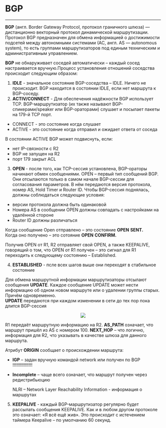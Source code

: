 # BGP
_ _  _
**BGP** (англ. Border Gateway Protocol, протокол граничного шлюза) — дистанционно векторный протокол динамической маршрутизации. Протокол BGP предназначен для обмена информацией о достижимости подсетей между автономными системами (АС, англ. AS — autonomous system), то есть группами маршрутизаторов под единым техническим и административным управлением.   

**BGP** не обнаруживает соседей автоматически – каждый сосед настраивается вручную.Процесс установления отношений соседства происходит следующим образом:
1. **IDLE** - значальное состояние BGP-соседства – IDLE. Ничего не происходит. BGP находится в соcтоянии IDLE, если нет маршрута к BGP-соседу.
2. **ACTIV/CONNECT** - Для обеспечения надёжности BGP использует TCP. BGP-маршрутизатор (их также называют BGP-спикерами/speaker или BGP-ораторами) слушает и посылает пакеты на 179-й TCP порт.
 - CONNECT - это состояние когда слушает
 - ACTIVE - это состояние когда отправил и ожидает ответа от соседа

В состоянии ACTIVE BGP может подвиснуть, если:
- нет IP-связности с R2
- BGP не запущен на R2
- порт 179 закрыт ACL

3. **OPEN** - после того, как TCP-сессия установлена, BGP-ораторы начинают обмен сообщениями. OPEN – первый тип сообщений BGP. Они отсылаются только в самом начале BGP-сессии для согласования параметров. В нём передаются версия протокола, номер AS, Hold Timer и Router ID. Чтобы BGP-сессия поднялась, должны соблюдаться следующие условия:
- версии протокола должна быть одинаковой
- Номера AS в сообщении OPEN должны совпадать с настройками на удалённой стороне
- Router ID должны различаться

Когда сообщение Open отправлено – это состояние **OPEN** **SENT.**    
Когда оно получено – это сотояние **OPEN** **CONFIRM.**    

  Получив OPEN от R1, R2 отправляет свой OPEN, а также KEEPALIVE, говорящий о том, что OPEN от R1 получен – это сигнал для R1 переходить к следующему состоянию – Established.

4. **ESTABLISHED** - псле всех  шагов выше они переходят в стабильное состояние

  Для обмена маршрутной информации маршрутизаторы отсылают сообщения **UPDATE**. Каждое сообщение UPDATE может нести информацию об одном новом маршруте или о удалении группы старых. Причём одновременно.    
  **UPDATE** передаются при каждом изменении в сети до тех пор пока длится BGP-сессия   
  <p align="center">
<image src="https://github.com/LLlMEJIb87/OTUS-learning/blob/master/BGP/Picture/BGP_UPDATE.PNG">
</p>    

R1 передаёт маршрутную информацию на R2.
**AS_PATH** означает, что маршрут пришёл из AS с номером 100.
**NEXT_HOP** – что логично, информация для R2, что указывать в качестве шлюза для данного маршрута. 

Атрибут **ORIGIN** сообщает о происхождении маршрута:
- **IGP** – задан вручную командой network или получен по BGP !!!!!!!!!!!!!!!!
- **Incomplete** – чаще всего означает, что маршрут получен через редистрибьюцию    

  NLRI – Network Layer Reachability Information  - информация о маршрутах

5. **KEEPALIVE** - каждый BGP-маршрутизатор регулярно будет рассылать сообщения KEEPALIVE. Как и в любом другом протоколе это означает: «Я всё ещё жив». Это происходит с истечением таймера Keepalive – по умолчанию 60 секунд.
